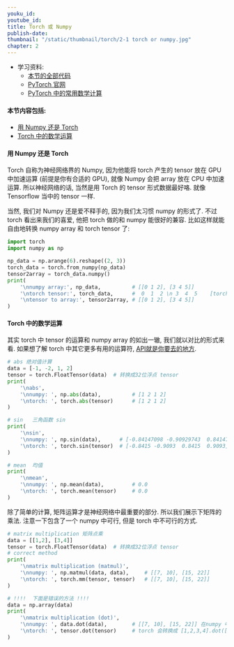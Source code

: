 ```yaml
---
youku_id:
youtube_id:
title: Torch 或 Numpy
publish-date:
thumbnail: "/static/thumbnail/torch/2-1 torch or numpy.jpg"
chapter: 2
---
```


* 学习资料:
  * [本节的全部代码](https://github.com/MorvanZhou/tutorials/blob/master/pytorchTUT/01_torch_numpy.py)
  * [PyTorch 官网](http://pytorch.org/)
  * [PyTorch 中的常用数学计算](http://pytorch.org/docs/torch.html#math-operations)

#### 本节内容包括:

* [用 Numpy 还是 Torch](#NT)
* [Torch 中的数学运算](#math)

<h4 class="tut-h4-pad" id="NT">用 Numpy 还是 Torch</h4>

Torch 自称为神经网络界的 Numpy, 因为他能将 torch 产生的 tensor 放在 GPU 中加速运算 (前提是你有合适的 GPU), 就像 Numpy 会把 array 放在 CPU 中加速运算.
所以神经网络的话, 当然是用 Torch 的 tensor 形式数据最好咯. 就像 Tensorflow 当中的 tensor 一样.

当然, 我们对 Numpy 还是爱不释手的, 因为我们太习惯 numpy 的形式了. 不过 torch 看出来我们的喜爱, 他把 torch 做的和 numpy 能很好的兼容.
比如这样就能自由地转换 numpy array 和 torch tensor 了:

```python
import torch
import numpy as np

np_data = np.arange(6).reshape((2, 3))
torch_data = torch.from_numpy(np_data)
tensor2array = torch_data.numpy()
print(
    '\nnumpy array:', np_data,          # [[0 1 2], [3 4 5]]
    '\ntorch tensor:', torch_data,      #  0  1  2 \n 3  4  5    [torch.LongTensor of size 2x3]
    '\ntensor to array:', tensor2array, # [[0 1 2], [3 4 5]]
)
```


<h4 class="tut-h4-pad" id="math">Torch 中的数学运算</h4>

其实 torch 中 tensor 的运算和 numpy array 的如出一辙, 我们就以对比的形式来看.
如果想了解 torch 中其它更多有用的运算符, [API就是你要去的地方](http://pytorch.org/docs/torch.html#math-operations).

```python
# abs 绝对值计算
data = [-1, -2, 1, 2]
tensor = torch.FloatTensor(data)  # 转换成32位浮点 tensor
print(
    '\nabs',
    '\nnumpy: ', np.abs(data),          # [1 2 1 2]
    '\ntorch: ', torch.abs(tensor)      # [1 2 1 2]
)

# sin   三角函数 sin
print(
    '\nsin',
    '\nnumpy: ', np.sin(data),      # [-0.84147098 -0.90929743  0.84147098  0.90929743]
    '\ntorch: ', torch.sin(tensor)  # [-0.8415 -0.9093  0.8415  0.9093]
)

# mean  均值
print(
    '\nmean',
    '\nnumpy: ', np.mean(data),         # 0.0
    '\ntorch: ', torch.mean(tensor)     # 0.0
)
```


除了简单的计算, 矩阵运算才是神经网络中最重要的部分.
所以我们展示下矩阵的乘法. 注意一下包含了一个 numpy 中可行, 但是 torch 中不可行的方式.

```python
# matrix multiplication 矩阵点乘
data = [[1,2], [3,4]]
tensor = torch.FloatTensor(data)  # 转换成32位浮点 tensor
# correct method
print(
    '\nmatrix multiplication (matmul)',
    '\nnumpy: ', np.matmul(data, data),     # [[7, 10], [15, 22]]
    '\ntorch: ', torch.mm(tensor, tensor)   # [[7, 10], [15, 22]]
)

# !!!!  下面是错误的方法 !!!!
data = np.array(data)
print(
    '\nmatrix multiplication (dot)',
    '\nnumpy: ', data.dot(data),        # [[7, 10], [15, 22]] 在numpy 中可行
    '\ntorch: ', tensor.dot(tensor)     # torch 会转换成 [1,2,3,4].dot([1,2,3,4) = 30.0
)
```